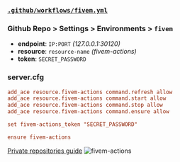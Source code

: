 ### [`.github/workflows/fivem.yml`](.github/workflows/fivem.yml)
### Github Repo > Settings > Environments > `fivem`
- **endpoint**: `IP:PORT` *(127.0.0.1:30120)*
- **resource**: `resource-name` *(fivem-actions)*
- **token**: `SECRET_PASSWORD`
### server.cfg
```cfg
add_ace resource.fivem-actions command.refresh allow
add_ace resource.fivem-actions command.start allow
add_ace resource.fivem-actions command.stop allow
add_ace resource.fivem-actions command.ensure allow

set fivem-actions_token "SECRET_PASSWORD"

ensure fivem-actions
```
[Private repositories guide](https://github.com/feelfreetofee/fivem-actions/commit/f1ff01e97d8905076c5f9cd900ea99226571487d)
![fivem-actions](https://github.com/user-attachments/assets/ed023da7-faae-4868-a682-17b4e4c204f3)
